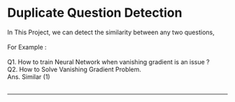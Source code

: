 # Duplicate Question Detection

In This Project, we can detect the similarity between any two questions,<br><br> For Example : <br><br>Q1. How to train Neural Network when vanishing gradient is an issue ?<br>
Q2. How to Solve Vanishing Gradient Problem.
<br>Ans. Similar (1)<br><br>
<hr><br>
